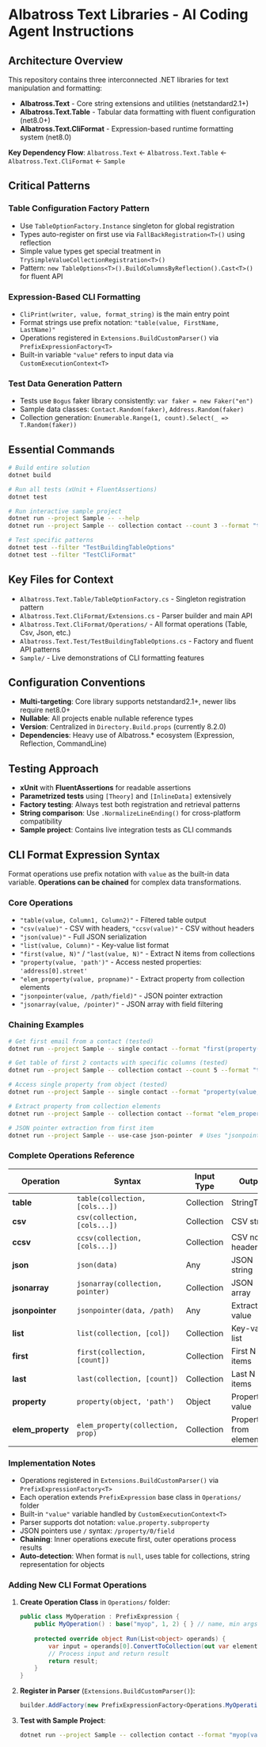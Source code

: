 # Albatross Text Libraries - AI Coding Agent Instructions

## Architecture Overview

This repository contains three interconnected .NET libraries for text manipulation and formatting:

- **Albatross.Text** - Core string extensions and utilities (netstandard2.1+)  
- **Albatross.Text.Table** - Tabular data formatting with fluent configuration (net8.0+)
- **Albatross.Text.CliFormat** - Expression-based runtime formatting system (net8.0)

**Key Dependency Flow**: `Albatross.Text` ← `Albatross.Text.Table` ← `Albatross.Text.CliFormat` ← `Sample`

## Critical Patterns

### Table Configuration Factory Pattern
- Use `TableOptionFactory.Instance` singleton for global registration
- Types auto-register on first use via `FallBackRegistration<T>()` using reflection
- Simple value types get special treatment in `TrySimpleValueCollectionRegistration<T>()`
- Pattern: `new TableOptions<T>().BuildColumnsByReflection().Cast<T>()` for fluent API

### Expression-Based CLI Formatting  
- `CliPrint(writer, value, format_string)` is the main entry point
- Format strings use prefix notation: `"table(value, FirstName, LastName)"`
- Operations registered in `Extensions.BuildCustomParser()` via `PrefixExpressionFactory<T>`
- Built-in variable `"value"` refers to input data via `CustomExecutionContext<T>`

### Test Data Generation Pattern
- Tests use `Bogus` faker library consistently: `var faker = new Faker("en")`
- Sample data classes: `Contact.Random(faker)`, `Address.Random(faker)`
- Collection generation: `Enumerable.Range(1, count).Select(_ => T.Random(faker))`

## Essential Commands

```bash
# Build entire solution
dotnet build

# Run all tests (xUnit + FluentAssertions)
dotnet test

# Run interactive sample project
dotnet run --project Sample -- --help
dotnet run --project Sample -- collection contact --count 3 --format "table(value, FirstName)"

# Test specific patterns
dotnet test --filter "TestBuildingTableOptions"
dotnet test --filter "TestCliFormat"
```

## Key Files for Context

- `Albatross.Text.Table/TableOptionFactory.cs` - Singleton registration pattern
- `Albatross.Text.CliFormat/Extensions.cs` - Parser builder and main API
- `Albatross.Text.CliFormat/Operations/` - All format operations (Table, Csv, Json, etc.)
- `Albatross.Text.Test/TestBuildingTableOptions.cs` - Factory and fluent API patterns
- `Sample/` - Live demonstrations of CLI formatting features

## Configuration Conventions

- **Multi-targeting**: Core library supports netstandard2.1+, newer libs require net8.0+
- **Nullable**: All projects enable nullable reference types
- **Version**: Centralized in `Directory.Build.props` (currently 8.2.0)
- **Dependencies**: Heavy use of Albatross.* ecosystem (Expression, Reflection, CommandLine)

## Testing Approach

- **xUnit** with **FluentAssertions** for readable assertions
- **Parametrized tests** using `[Theory]` and `[InlineData]` extensively
- **Factory testing**: Always test both registration and retrieval patterns
- **String comparison**: Use `.NormalizeLineEnding()` for cross-platform compatibility
- **Sample project**: Contains live integration tests as CLI commands

## CLI Format Expression Syntax

Format operations use prefix notation with `value` as the built-in data variable. **Operations can be chained** for complex data transformations.

### Core Operations
- `"table(value, Column1, Column2)"` - Filtered table output
- `"csv(value)"` - CSV with headers, `"ccsv(value)"` - CSV without headers
- `"json(value)"` - Full JSON serialization
- `"list(value, Column)"` - Key-value list format
- `"first(value, N)"` / `"last(value, N)"` - Extract N items from collections
- `"property(value, 'path')"` - Access nested properties: `'address[0].street'`
- `"elem_property(value, propname)"` - Extract property from collection elements
- `"jsonpointer(value, /path/field)"` - JSON pointer extraction
- `"jsonarray(value, /pointer)"` - JSON array with field filtering

### Chaining Examples
```bash
# Get first email from a contact (tested)
dotnet run --project Sample -- single contact --format "first(property(value, 'Email'))"

# Get table of first 2 contacts with specific columns (tested)
dotnet run --project Sample -- collection contact --count 5 --format "table(first(value, 2), FirstName, LastName)"

# Access single property from object (tested)  
dotnet run --project Sample -- single contact --format "property(value, 'Email')"

# Extract property from collection elements
dotnet run --project Sample -- collection contact --format "elem_property(value, FirstName)"

# JSON pointer extraction from first item
dotnet run --project Sample -- use-case json-pointer  # Uses "jsonpointer(value, /0/street)"
```

### Complete Operations Reference

| Operation | Syntax | Input Type | Output | Example |
|-----------|--------|------------|---------|---------|
| **table** | `table(collection, [cols...])` | Collection | StringTable | `table(value, Name, Age)` |
| **csv** | `csv(collection, [cols...])` | Collection | CSV string | `csv(value, Name, Age)` |
| **ccsv** | `ccsv(collection, [cols...])` | Collection | CSV no headers | `ccsv(value, Name)` |
| **json** | `json(data)` | Any | JSON string | `json(value)` |
| **jsonarray** | `jsonarray(collection, pointer)` | Collection | JSON array | `jsonarray(value, /Name)` |
| **jsonpointer** | `jsonpointer(data, /path)` | Any | Extracted value | `jsonpointer(value, /0/street)` |
| **list** | `list(collection, [col])` | Collection | Key-value list | `list(value, Name)` |
| **first** | `first(collection, [count])` | Collection | First N items | `first(value, 3)` |
| **last** | `last(collection, [count])` | Collection | Last N items | `last(value, 2)` |
| **property** | `property(object, 'path')` | Object | Property value | `property(value, 'Email')` |
| **elem_property** | `elem_property(collection, prop)` | Collection | Property from elements | `elem_property(value, Name)` |

### Implementation Notes
- Operations registered in `Extensions.BuildCustomParser()` via `PrefixExpressionFactory<T>`
- Each operation extends `PrefixExpression` base class in `Operations/` folder
- Built-in `"value"` variable handled by `CustomExecutionContext<T>`
- Parser supports dot notation: `value.property.subproperty`
- JSON pointers use `/` syntax: `/property/0/field`
- **Chaining**: Inner operations execute first, outer operations process results
- **Auto-detection**: When format is `null`, uses table for collections, string representation for objects

### Adding New CLI Format Operations

1. **Create Operation Class** in `Operations/` folder:
   ```csharp
   public class MyOperation : PrefixExpression {
       public MyOperation() : base("myop", 1, 2) { } // name, min args, max args
       
       protected override object Run(List<object> operands) {
           var input = operands[0].ConvertToCollection(out var elementType);
           // Process input and return result
           return result;
       }
   }
   ```

2. **Register in Parser** (`Extensions.BuildCustomParser()`):
   ```csharp
   builder.AddFactory(new PrefixExpressionFactory<Operations.MyOperation>(false));
   ```

3. **Test with Sample Project**:
   ```bash
   dotnet run --project Sample -- collection contact --format "myop(value, param)"
   ```